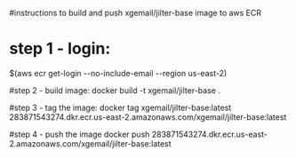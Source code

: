 #instructions to build and push xgemail/jilter-base image to aws ECR
# step 1 - login: 
$(aws ecr get-login --no-include-email --region us-east-2)

#step 2 - build image:
docker build -t xgemail/jilter-base .

#step 3 - tag the image:
docker tag xgemail/jilter-base:latest 283871543274.dkr.ecr.us-east-2.amazonaws.com/xgemail/jilter-base:latest

#step 4 - push the image
docker push 283871543274.dkr.ecr.us-east-2.amazonaws.com/xgemail/jilter-base:latest
